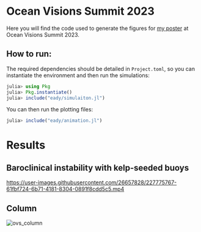 # Ocean Visions Summit 2023

Here you will find the code used to generate the figures for [my poster](poster.pdf) at Ocean Visions Summit 2023.

## How to run:
The required dependencies should be detailed in `Project.toml`, so you can instantiate the environment and then run the simulations:

```julia
julia> using Pkg
julia> Pkg.instantiate()
julia> include("eady/simulaiton.jl")
```

You can then run the plotting files:
```julia
julia> include("eady/animation.jl")
```

# Results
## Baroclinical instability with kelp-seeded buoys
https://user-images.githubusercontent.com/26657828/227775767-61fbf724-6b71-4181-8304-0891f8cdd5c5.mp4

## Column
![ovs_column](https://user-images.githubusercontent.com/26657828/227775254-a510014d-91ad-4b33-9cc3-2278a9082d20.png)
